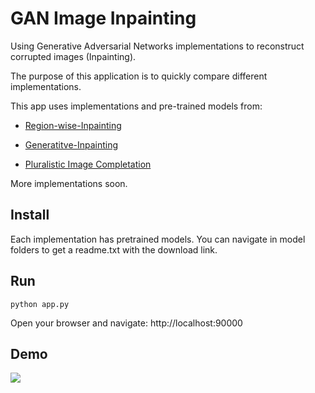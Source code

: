 # GAN Image Inpainting
Using Generative Adversarial Networks implementations to reconstruct corrupted images (Inpainting).

The purpose of this application is to quickly compare different implementations.

This app uses implementations and pre-trained models from:

- [Region-wise-Inpainting](https://github.com/vickyFox/Region-wise-Inpainting)

- [Generatitve-Inpainting](https://github.com/JiahuiYu/generative_inpainting)

- [Pluralistic Image Completation](https://github.com/lyndonzheng/Pluralistic-Inpainting)

More implementations soon.

## Install
Each implementation has pretrained models. You can navigate in model folders to get a readme.txt with the download link.


## Run
```python app.py ```

Open your browser and navigate: http://localhost:90000


## Demo

<img src="img/demo.gif">
